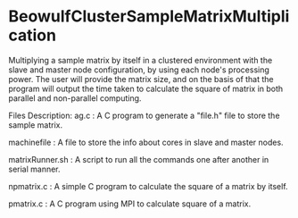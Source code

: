 # BeowulfClusterSampleMatrixMultiplication
Multiplying a sample matrix by itself in a clustered environment with the slave and master node configuration, by using each node's processing power.
The user will provide the matrix size, and on the basis of that the program will output the time taken to calculate the square of matrix in both parallel and non-parallel computing.

Files Description:
ag.c : A C program to generate a "file.h" file to store the sample matrix.

machinefile : A file to store the info about cores in slave and master nodes.

matrixRunner.sh : A script to run all the commands one after another in serial manner.

npmatrix.c : A simple C program to calculate the square of a matrix by itself.

pmatrix.c : A C program using MPI to calculate square of a matrix.
